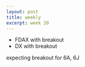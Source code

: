 ```yaml
---
layout: post
title: weekly
excerpt: week 20
---
```


* FDAX with breakout
* DX with breakout

expecting breakout for 6A, 6J
